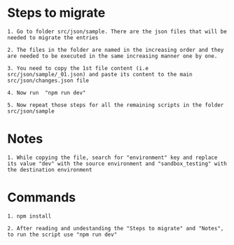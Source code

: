 
# Steps to migrate




    1. Go to folder src/json/sample. There are the json files that will be needed to migrate the entries 

    2. The files in the folder are named in the increasing order and they are needed to be executed in the same increasing manner one by one.

    3. You need to copy the 1st file content (i.e  src/json/sample/_01.json) and paste its content to the main  src/json/changes.json file

    4. Now run  "npm run dev"

    5. Now repeat those steps for all the remaining scripts in the folder src/json/sample



# Notes

    1. While copying the file, search for "environment" key and replace its value "dev" with the source environment and "sandbox_testing" with the destination environment


# Commands

    1. npm install

    2. After reading and undestanding the "Steps to migrate" and "Notes", to run the script use "npm run dev"


